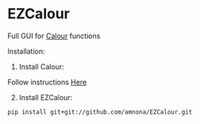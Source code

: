 # EZCalour
Full GUI for [Calour](https://github.com/amnona/Calour) functions

Installation:
1. Install Calour:

Follow instructions [Here](https://github.com/amnona/Calour)

2. Install EZCalour:

```
pip install git+git://github.com/amnona/EZCalour.git
```
